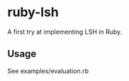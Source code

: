 ruby-lsh
========

A first try at implementing LSH in Ruby.

Usage
-----

See examples/evaluation.rb

